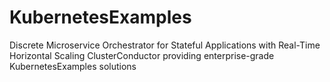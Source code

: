 # KubernetesExamples
Discrete Microservice Orchestrator for Stateful Applications with Real-Time Horizontal Scaling ClusterConductor providing enterprise-grade KubernetesExamples solutions

